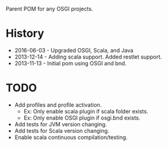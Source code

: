 Parent POM for any OSGI projects.

# History

 * 2016-06-03 - Upgraded OSGI, Scala, and Java
 * 2013-12-14 - Adding scala support. Added restlet support.
 * 2013-11-13 - Initial pom using OSGI and bnd.

# TODO

 * Add profiles and profile activation.
   * Ex: Only enable scala plugin if scala folder exists.
   * Ex: Only enable OSGI plugin if osgi.bnd exists.
 * Add tests for JVM version changing.
 * Add tests for Scala version changing.
 * Enable scala continuous compilation/testing.


